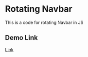 # Rotating Navbar 

This is a code for rotating Navbar in JS 

## Demo Link
[Link](https://moonlit-capybara-34d253.netlify.app/)
